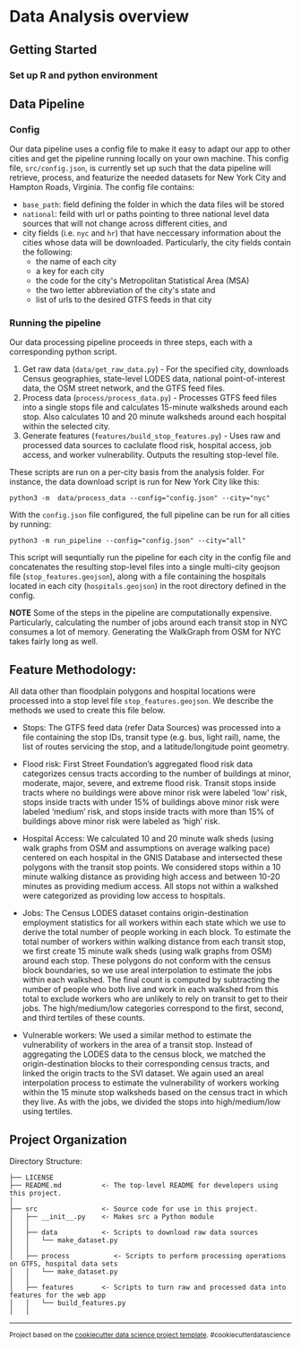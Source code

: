 Data Analysis overview
==============================


## Getting Started

### Set up R and python environment


## Data Pipeline

### Config
Our data pipeline uses a config file to make it easy to adapt our app to other cities and get the pipeline running locally on your own machine. This config file, `src/config.json`, is currently set up such that the data pipeline will retrieve, process, and featurize the needed datasets for New York City and Hampton Roads, Virginia. The config file contains:
- `base_path`: field defining the folder in which the data files will be stored 
- `national`: feild with url or paths pointing to three national level data sources that will not change across different cities, and 
- city fields (i.e. `nyc` and `hr`) that have neccessary information about the cities whose data will be downloaded. Particularly, the city fields contain the following: 
  - the name of each city 
  - a key for each city 
  - the code for the city's Metropolitan Statistical Area (MSA)
  - the two letter abbreviation of the city's state and 
  - list of urls to the desired GTFS feeds in that city


### Running the pipeline

Our data processing pipeline proceeds in three steps, each with a corresponding python script.

1. Get raw data (`data/get_raw_data.py`) - For the specified city, downloads Census geographies, state-level LODES data, national point-of-interest data, the OSM street network, and the GTFS feed files.
2. Process data (`process/process_data.py`) - Processes GTFS feed files into a single stops file and calculates 15-minute walksheds around each stop. Also calculates 10 and 20 minute walksheds around each hospital within the selected city.
3. Generate features (`features/build_stop_features.py`) - Uses raw and processed data sources to caclulate flood risk, hospital access, job access, and worker vulnerability. Outputs the resulting stop-level file.

These scripts are run on a per-city basis from the analysis folder. For instance, the data download script is run for New York City like this:

```
python3 -m  data/process_data --config="config.json" --city="nyc"
```

With the `config.json` file configured, the full pipeline can be run for all cities by running:

```
python3 -m run_pipeline --config="config.json" --city="all"
``` 

This script will sequntially run the pipeline for each city in the config file and concatenates the resulting stop-level files into a single multi-city geojson file (`stop_features.geojson`), along with a file containing the hospitals located in each city (`hospitals.geojson`) in the root directory defined in the config.

**NOTE**
Some of the steps in the pipeline are computationally expensive. Particularly, calculating the number of jobs around each transit stop in NYC consumes a lot of memory. Generating the WalkGraph from OSM for NYC takes fairly long as well. 

## Feature Methodology:
 

All data other than floodplain polygons and hospital locations were processed into a stop level file `stop_features.geojson`. We describe the methods we used to create this file below.
 

- Stops: The GTFS feed data (refer Data Sources) was processed into a file containing the stop IDs, transit type (e.g. bus, light rail), name, the list of routes servicing the stop, and a latitude/longitude point geometry. 

- Flood risk: First Street Foundation’s aggregated flood risk data categorizes census tracts according to the number of buildings at minor, moderate, major, severe, and extreme flood risk. Transit stops inside tracts where no buildings were above minor risk were labeled ‘low’ risk, stops inside tracts with under 15% of buildings above minor risk were labeled  ‘medium’ risk, and stops inside tracts with more than 15% of buildings above minor risk were labeled as ‘high’ risk.

- Hospital Access: We calculated 10 and 20 minute walk sheds (using walk graphs from OSM and assumptions on average walking pace) centered on each hospital in the GNIS Database and intersected these polygons with the transit stop points. We considered stops within a 10 minute walking distance as providing high access and between 10-20 minutes as providing medium access. All stops not within a walkshed were categorized as providing low access to hospitals.

- Jobs: The Census LODES dataset contains origin-destination employment statistics for all workers within each state which we use to derive the total number of people working in each block. To estimate the total number of workers within walking distance from each transit stop, we first create 15 minute walk sheds (using walk graphs from OSM) around each stop. These polygons do not conform with the census block boundaries, so we use areal interpolation to estimate the jobs within each walkshed. The final count is computed by subtracting the number of people who both live and work in each walkshed from this total to exclude workers who are unlikely to rely on transit to get to their jobs. The high/medium/low categories correspond to the first, second, and third tertiles of these counts.

- Vulnerable workers: We used a similar method to estimate the vulnerability of workers in the area of a transit stop. Instead of aggregating the LODES data to the census block, we matched the origin-destination blocks to their corresponding census tracts, and linked the origin tracts to the SVI dataset. We again used an areal interpolation process to estimate the vulnerability of workers working within the 15 minute stop walksheds based on the census tract in which they live. As with the jobs, we divided the stops into high/medium/low using tertiles.

Project Organization
------------

Directory Structure:

    ├── LICENSE
    ├── README.md          <- The top-level README for developers using this project.
    │
    ├── src                <- Source code for use in this project.
    │   ├── __init__.py    <- Makes src a Python module
    │   │
    │   ├── data           <- Scripts to download raw data sources
    │   │   └── make_dataset.py
    │   │
    │   ├── process           <- Scripts to perform processing operations on GTFS, hospital data sets
    │   │   └── make_dataset.py
    │   │
    │   ├── features       <- Scripts to turn raw and processed data into features for the web app
    │   │   └── build_features.py
    │   │


--------

<p><small>Project based on the <a target="_blank" href="https://drivendata.github.io/cookiecutter-data-science/">cookiecutter data science project template</a>. #cookiecutterdatascience</small></p>
